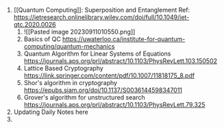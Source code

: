 1. [[Quantum Computing]]: Superposition and Entanglement Ref: https://ietresearch.onlinelibrary.wiley.com/doi/full/10.1049/iet-qtc.2020.0026
	1. ![[Pasted image 20230911010550.png]]
	2. Basics of QC https://uwaterloo.ca/institute-for-quantum-computing/quantum-mechanics
	3. Quantum Algorithm for Linear Systems of Equations https://journals.aps.org/prl/abstract/10.1103/PhysRevLett.103.150502
	4. Lattice Based Cryptography https://link.springer.com/content/pdf/10.1007/11818175_8.pdf
	5. Shor's algorithm in cryptography https://epubs.siam.org/doi/10.1137/S0036144598347011
	6. Grover's algorithm for unstructured search https://journals.aps.org/prl/abstract/10.1103/PhysRevLett.79.325
2. Updating Daily Notes here
3. 